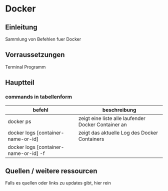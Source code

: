 # Docker

## Einleitung

Sammlung von Befehlen fuer Docker

## Vorraussetzungen

Terminal Programm

## Hauptteil

### commands in tabellenform

| befehl | beschreibung | 
| --- | --- |
| docker ps | zeigt eine liste alle laufender Docker Container an |
| docker logs [container-name-or-id] | zeigt das aktuelle Log des Docker Containers |
| docker logs [container-name-or-id] -f | | laesst das log des gewahlten containers in echtzeit laufen | 



## Quellen / weitere ressourcen

Falls es quellen oder links zu updates gibt, hier rein  
